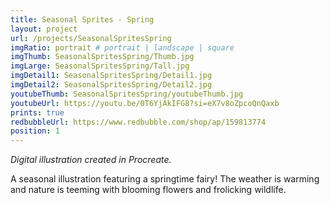 ```yaml
---
title: Seasonal Sprites - Spring
layout: project
url: /projects/SeasonalSpritesSpring
imgRatio: portrait # portrait | landscape | square
imgThumb: SeasonalSpritesSpring/Thumb.jpg
imgLarge: SeasonalSpritesSpring/Tall.jpg
imgDetail1: SeasonalSpritesSpring/Detail1.jpg
imgDetail2: SeasonalSpritesSpring/Detail2.jpg
youtubeThumb: SeasonalSpritesSpring/youtubeThumb.jpg
youtubeUrl: https://youtu.be/0T6YjAkIFG8?si=eX7v8oZpcoQnQaxb
prints: true
redbubbleUrl: https://www.redbubble.com/shop/ap/159813774
position: 1
---
```


*Digital illustration created in Procreate.*

A seasonal illustration featuring a springtime fairy! The weather is warming and nature is teeming with blooming flowers and frolicking wildlife.
